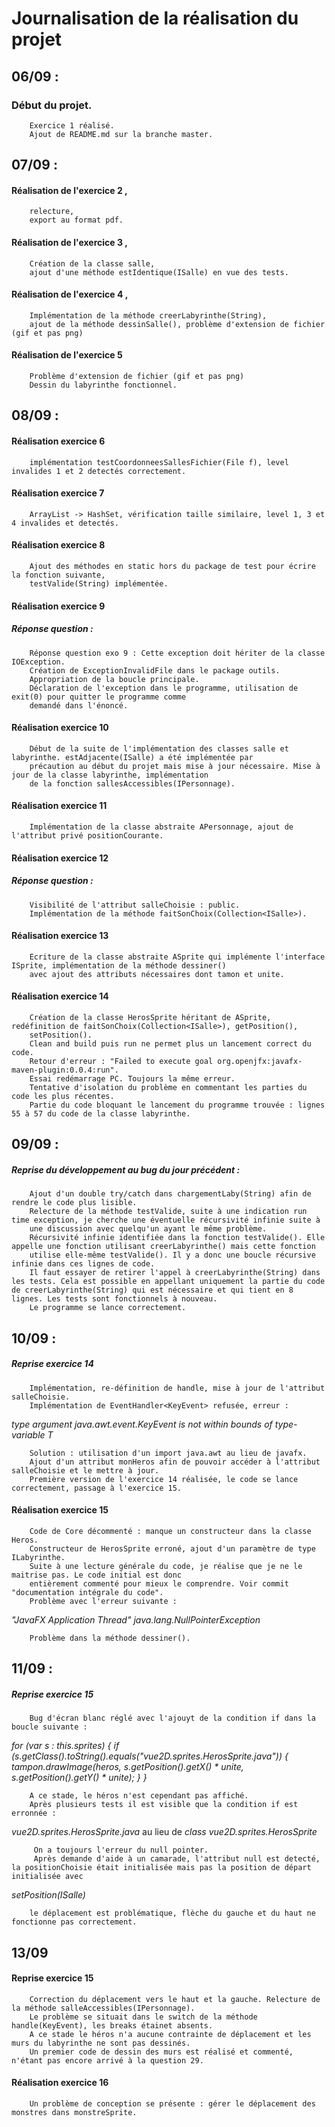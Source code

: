 # Journalisation de la réalisation du projet

## 06/09 : 
###     Début du projet.
        Exercice 1 réalisé. 
        Ajout de README.md sur la branche master.
        
## 07/09 : 
####     Réalisation de l'exercice 2 ,
        relecture, 
        export au format pdf.
####     Réalisation de l'exercice 3 , 
        Création de la classe salle, 
        ajout d'une méthode estIdentique(ISalle) en vue des tests.
####    Réalisation de l'exercice 4 ,
        Implémentation de la méthode creerLabyrinthe(String),
        ajout de la méthode dessinSalle(), problème d'extension de fichier (gif et pas png)
####    Réalisation de l'exercice 5
        Problème d'extension de fichier (gif et pas png)
        Dessin du labyrinthe fonctionnel.
## 08/09 :
####    Réalisation exercice 6
        implémentation testCoordonneesSallesFichier(File f), level invalides 1 et 2 detectés correctement.
####    Réalisation exercice 7
        ArrayList -> HashSet, vérification taille similaire, level 1, 3 et 4 invalides et detectés.
####    Réalisation exercice 8
        Ajout des méthodes en static hors du package de test pour écrire la fonction suivante,
        testValide(String) implémentée.
####    Réalisation exercice 9
#####   Réponse question :
        Réponse question exo 9 : Cette exception doit hériter de la classe IOException.
        Création de ExceptionInvalidFile dans le package outils.
        Appropriation de la boucle principale.
        Déclaration de l'exception dans le programme, utilisation de exit(0) pour quitter le programme comme
        demandé dans l'énoncé.
####    Réalisation exercice 10
        Début de la suite de l'implémentation des classes salle et labyrinthe. estAdjacente(ISalle) a été implémentée par 
        précaution au début du projet mais mise à jour nécessaire. Mise à jour de la classe labyrinthe, implémentation
        de la fonction sallesAccessibles(IPersonnage).
####    Réalisation exercice 11
        Implémentation de la classe abstraite APersonnage, ajout de l'attribut privé positionCourante.
####    Réalisation exercice 12
#####   Réponse question :
        Visibilité de l'attribut salleChoisie : public. 
        Implémentation de la méthode faitSonChoix(Collection<ISalle>).
####    Réalisation exercice 13
        Ecriture de la classe abstraite ASprite qui implémente l'interface ISprite, implémentation de la méthode dessiner()
        avec ajout des attributs nécessaires dont tamon et unite.
####    Réalisation exercice 14
        Création de la classe HerosSprite héritant de ASprite, redéfinition de faitSonChoix(Collection<ISalle>), getPosition(),
        setPosition().
        Clean and build puis run ne permet plus un lancement correct du code.
        Retour d'erreur : "Failed to execute goal org.openjfx:javafx-maven-plugin:0.0.4:run".
        Essai redémarrage PC. Toujours la même erreur.
        Tentative d'isolation du problème en commentant les parties du code les plus récentes.
        Partie du code bloquant le lancement du programme trouvée : lignes 55 à 57 du code de la classe labyrinthe.
## 09/09 :
#####   Reprise du développement au bug du jour précédent :
        Ajout d'un double try/catch dans chargementLaby(String) afin de rendre le code plus lisible.
        Relecture de la méthode testValide, suite à une indication run time exception, je cherche une éventuelle récursivité infinie suite à
        une discussion avec quelqu'un ayant le même problème.
        Récursivité infinie identifiée dans la fonction testValide(). Elle appelle une fonction utilisant creerLabyrinthe() mais cette fonction
        utilise elle-même testValide(). Il y a donc une boucle récursive infinie dans ces lignes de code.
        Il faut essayer de retirer l'appel à creerLabyrinthe(String) dans les tests. Cela est possible en appellant uniquement la partie du code de creerLabyrinthe(String) qui est nécessaire et qui tient en 8 lignes. Les tests sont fonctionnels à nouveau.
        Le programme se lance correctement.
## 10/09 :
#####   Reprise exercice 14
        Implémentation, re-définition de handle, mise à jour de l'attribut salleChoisie.
        Implémentation de EventHandler<KeyEvent> refusée, erreur :
*type argument java.awt.event.KeyEvent is not within bounds of type-variable T*

        Solution : utilisation d'un import java.awt au lieu de javafx.
        Ajout d'un attribut monHeros afin de pouvoir accéder à l'attribut salleChoisie et le mettre à jour.
        Première version de l'exercice 14 réalisée, le code se lance correctement, passage à l'exercice 15.
####    Réalisation exercice 15
        Code de Core décommenté : manque un constructeur dans la classe Heros.
        Constructeur de HerosSprite erroné, ajout d'un paramètre de type ILabyrinthe.
        Suite à une lecture générale du code, je réalise que je ne le maitrise pas. Le code initial est donc
        entièrement commenté pour mieux le comprendre. Voir commit "documentation intégrale du code".
        Problème avec l'erreur suivante :
*"JavaFX Application Thread" java.lang.NullPointerException*

        Problème dans la méthode dessiner().
## 11/09 :
#####   Reprise exercice 15
        Bug d'écran blanc réglé avec l'ajouyt de la condition if dans la boucle suivante :
*for (var s : this.sprites) {
            if (s.getClass().toString().equals("vue2D.sprites.HerosSprite.java")) {
                tampon.drawImage(heros, s.getPosition().getX() * unite, s.getPosition().getY() * unite);
            }
        }*

        A ce stade, le héros n'est cependant pas affiché. 
        Après plusieurs tests il est visible que la condition if est erronnée : 
*vue2D.sprites.HerosSprite.java*  au lieu de *class vue2D.sprites.HerosSprite*
         
         On a toujours l'erreur du null pointer.
         Après demande d'aide à un camarade, l'attribut null est detecté, la positionChoisie était initialisée mais pas la position de départ initialisée avec 
*setPosition(ISalle)*

        le déplacement est problématique, flèche du gauche et du haut ne fonctionne pas correctement.
## 13/09
####    Reprise exercice 15
        Correction du déplacement vers le haut et la gauche. Relecture de la méthode salleAccessibles(IPersonnage).
        Le problème se situait dans le switch de la méthode handle(KeyEvent), les breaks étainet absents.
        A ce stade le héros n'a aucune contrainte de déplacement et les murs du labyrinthe ne sont pas dessinés.
        Un premier code de dessin des murs est réalisé et commenté, n'étant pas encore arrivé à la question 29.
####    Réalisation exercice 16
        Un problème de conception se présente : gérer le déplacement des monstres dans monstreSprite.


        
        




